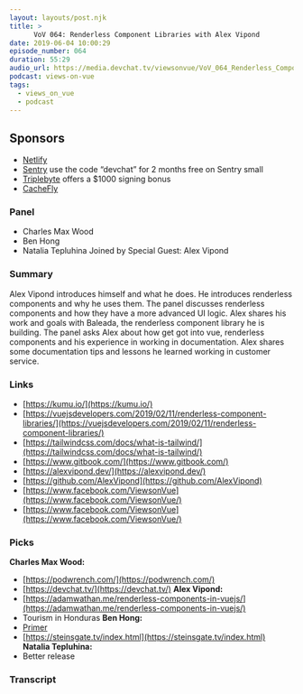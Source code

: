 ```yaml
---
layout: layouts/post.njk
title: >
      VoV 064: Renderless Component Libraries with Alex Vipond
date: 2019-06-04 10:00:29
episode_number: 064
duration: 55:29
audio_url: https://media.devchat.tv/viewsonvue/VoV_064_Renderless_Component_Libraries_with_Alex_Vipond.mp3
podcast: views-on-vue
tags: 
  - views_on_vue
  - podcast
---
```


## **Sponsors**

- [Netlify](https://www.netlify.com/)
- [Sentry](https://sentry.io/) use the code “devchat” for 2 months free on Sentry small
- [Triplebyte](https://triplebyte.com/vue) offers a $1000 signing bonus
- [CacheFly](https://www.cachefly.com/)

### **Panel**

- Charles Max Wood
- Ben Hong
- Natalia Tepluhina
Joined by Special Guest: Alex Vipond
### **Summary**
Alex Vipond introduces himself and what he does. He introduces renderless components and why he uses them. The panel discusses renderless components and how they have a more advanced UI logic. Alex shares his work and goals with Baleada, the renderless component library he is building. The panel asks Alex about how get got into vue, renderless components and his experience in working in documentation. Alex shares some documentation tips and lessons he learned working in customer service. 
### **Links**

- [https://kumu.io/](https://kumu.io/)
- [https://vuejsdevelopers.com/2019/02/11/renderless-component-libraries/](https://vuejsdevelopers.com/2019/02/11/renderless-component-libraries/)
- [https://tailwindcss.com/docs/what-is-tailwind/](https://tailwindcss.com/docs/what-is-tailwind/)
- [https://www.gitbook.com/](https://www.gitbook.com/)
- [https://alexvipond.dev/](https://alexvipond.dev/)
- [https://github.com/AlexVipond](https://github.com/AlexVipond)
- [https://www.facebook.com/ViewsonVue](https://www.facebook.com/ViewsonVue/)
- [https://www.facebook.com/ViewsonVue](https://www.facebook.com/ViewsonVue/)

### **Picks**
 **Charles Max Wood:**
- [https://podwrench.com/](https://podwrench.com/)
- [https://devchat.tv/](https://devchat.tv/)
**Alex Vipond:**
- [https://adamwathan.me/renderless-components-in-vuejs/](https://adamwathan.me/renderless-components-in-vuejs/)
- Tourism in Honduras
**Ben Hong:**
- [Primer](https://www.amazon.com/Primer-Shane-Carruth/dp/B0007N1JC8/ref=sr_1_2?hvadid=77653014008418&hvbmt=be&hvdev=c&hvqmt=e&keywords=primer+movie&qid=1559186218&s=movies-tv&sr=1-2)
- [https://steinsgate.tv/index.html](https://steinsgate.tv/index.html)
**Natalia Tepluhina:**
- Better release


### Transcript



